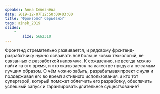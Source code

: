```yaml
---
speaker: Анна Селезнёва
date: 2019-12-07T12:50:00+03:00
title: 'Фронтопс? Серьёзно?'
tags: minsk_2019
slides:
    -
        size: 5662310
---
```


Фронтенд стремительно развивается, и рядовому фронтенд-разработчику нужно
осваивать всё больше новых технологий, не связанных с разработкой напрямую.
К сожалению, не всегда можно найти на это время, и это сказывается на качестве
продукта не самым лучшим образом. О чём можно забыть, разрабатывая проект
с нуля и поддерживая его во время активного использования, и кто тот супергерой,
который поможет облегчить его разработку, обеспечить успешный запуск
и гарантировать длительное существование?

